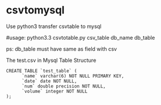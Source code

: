 csvtomysql
==========

Use python3  transfer csvtable to mysql

#usage: python3.3 csvtotable.py csv_table db_name db_table

ps: db_table must have same as field with csv


The test.csv in Mysql Table Structure

``` 
CREATE TABLE `test_table` (
      `name` varchar(6) NOT NULL PRIMARY KEY,
      `date` date NOT NULL,
      `num` double precision NOT NULL,
      `volume` integer NOT NULL
);
```
